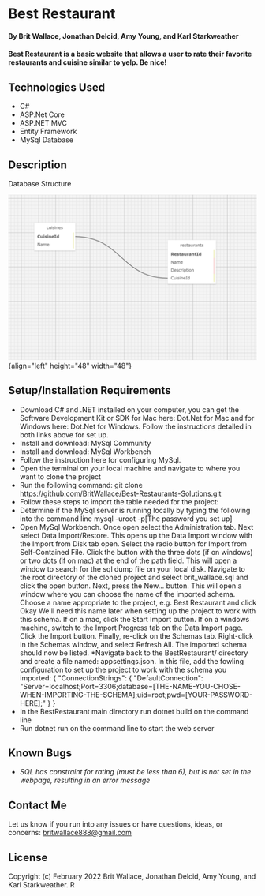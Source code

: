 # Best Restaurant

#### By **Brit Wallace, Jonathan Delcid, Amy Young, and Karl Starkweather**

#### Best Restaurant is a basic website that allows a user to rate their favorite restaurants and cuisine similar to yelp. Be nice!

## Technologies Used

- C#
- ASP.Net Core
- ASP.NET MVC
- Entity Framework
- MySql Database

## Description

Database Structure

![Database Structure Image](/BestRestaurants/wwwroot/images/RestaurantDatabaseImage.jpg) {align="left" height="48" width="48"}

## Setup/Installation Requirements

- Download C# and .NET installed on your computer, you can get the Software Development Kit or SDK for Mac here: Dot.Net for Mac and for Windows here: Dot.Net for Windows. Follow the instructions detailed in both links above for set up.
- Install and download: MySql Community
- Install and download: MySql Workbench
- Follow the instruction here for configuring MySql.
- Open the terminal on your local machine and navigate to where you want to clone the project
- Run the following command: git clone https://github.com/BritWallace/Best-Restaurants-Solutions.git
- Follow these steps to import the table needed for the project:
- Determine if the MySql server is running locally by typing the following into the command line mysql -uroot -p[The password you set up]
- Open MySql Workbench. Once open select the Administration tab. Next select Data Import/Restore. This opens up the Data Import window with the Import from Disk tab open. Select the radio button for Import from Self-Contained File. Click the button with the three dots (if on windows) or two dots (if on mac) at the end of the path field. This will open a window to search for the sql dump file on your local disk. Navigate to the root directory of the cloned project and select brit_wallace.sql and click the open button. Next, press the New... button. This will open a window where you can choose the name of the imported schema. Choose a name appropriate to the project, e.g. Best Restaurant and click Okay We'll need this name later when setting up the project to work with this schema. If on a mac, click the Start Import button. If on a windows machine, switch to the Import Progress tab on the Data Import page. Click the Import button. Finally, re-click on the Schemas tab. Right-click in the Schemas window, and select Refresh All. The imported schema should now be listed.
  \*Navigate back to the BestRestaurant/ directory and create a file named: appsettings.json. In this file, add the fowling configuration to set up the project to work with the schema you imported:
  {
  "ConnectionStrings": {
  "DefaultConnection": "Server=localhost;Port=3306;database=[THE-NAME-YOU-CHOSE-WHEN-IMPORTING-THE-SCHEMA];uid=root;pwd=[YOUR-PASSWORD-HERE];"
  }
  }
- In the BestRestaurant main directory run dotnet build on the command line
- Run dotnet run on the command line to start the web server

## Known Bugs

- _SQL has constraint for rating (must be less than 6), but is not set in the webpage, resulting in an error message_

## Contact Me

Let us know if you run into any issues or have questions, ideas, or concerns:
britwallace888@gmail.com

## License

Copyright (c) February 2022 Brit Wallace, Jonathan Delcid, Amy Young, and Karl Starkweather.
R